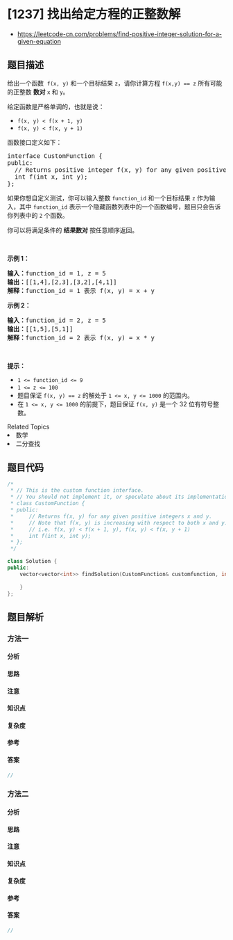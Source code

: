 

# [1237] 找出给定方程的正整数解
* https://leetcode-cn.com/problems/find-positive-integer-solution-for-a-given-equation


## 题目描述

<p>给出一个函数&nbsp;&nbsp;<code>f(x, y)</code>&nbsp;和一个目标结果&nbsp;<code>z</code>，请你计算方程&nbsp;<code>f(x,y) == z</code>&nbsp;所有可能的正整数 <strong>数对</strong>&nbsp;<code>x</code> 和 <code>y</code>。</p>

<p>给定函数是严格单调的，也就是说：</p>

<ul>
	<li><code>f(x, y) &lt; f(x + 1, y)</code></li>
	<li><code>f(x, y) &lt; f(x, y + 1)</code></li>
</ul>

<p>函数接口定义如下：</p>

<pre>interface CustomFunction {
public:
&nbsp; // Returns positive integer f(x, y) for any given positive integer x and y.
&nbsp; int f(int x, int y);
};
</pre>

<p>如果你想自定义测试，你可以输入整数&nbsp;<code>function_id</code>&nbsp;和一个目标结果&nbsp;<code>z</code>&nbsp;作为输入，其中&nbsp;<code>function_id</code>&nbsp;表示一个隐藏函数列表中的一个函数编号，题目只会告诉你列表中的 <code>2</code> 个函数。 &nbsp;</p>

<p>你可以将满足条件的 <strong>结果数对</strong> 按任意顺序返回。</p>

<p>&nbsp;</p>

<p><strong>示例 1：</strong></p>

<pre><strong>输入：</strong>function_id = 1, z = 5
<strong>输出：</strong>[[1,4],[2,3],[3,2],[4,1]]
<strong>解释：</strong>function_id = 1 表示 f(x, y) = x + y</pre>

<p><strong>示例 2：</strong></p>

<pre><strong>输入：</strong>function_id = 2, z = 5
<strong>输出：</strong>[[1,5],[5,1]]
<strong>解释：</strong>function_id = 2 表示 f(x, y) = x * y
</pre>

<p>&nbsp;</p>

<p><strong>提示：</strong></p>

<ul>
	<li><code>1 &lt;= function_id &lt;= 9</code></li>
	<li><code>1 &lt;= z &lt;= 100</code></li>
	<li>题目保证&nbsp;<code>f(x, y) == z</code>&nbsp;的解处于&nbsp;<code>1 &lt;= x, y &lt;= 1000</code>&nbsp;的范围内。</li>
	<li>在 <code>1 &lt;= x, y &lt;= 1000</code>&nbsp;的前提下，题目保证&nbsp;<code>f(x, y)</code>&nbsp;是一个&nbsp;32 位有符号整数。</li>
</ul>
<div><div>Related Topics</div><div><li>数学</li><li>二分查找</li></div></div>


## 题目代码

```cpp
/*
 * // This is the custom function interface.
 * // You should not implement it, or speculate about its implementation
 * class CustomFunction {
 * public:
 *     // Returns f(x, y) for any given positive integers x and y.
 *     // Note that f(x, y) is increasing with respect to both x and y.
 *     // i.e. f(x, y) < f(x + 1, y), f(x, y) < f(x, y + 1)
 *     int f(int x, int y);
 * };
 */

class Solution {
public:
    vector<vector<int>> findSolution(CustomFunction& customfunction, int z) {
        
    }
};
```


## 题目解析


### 方法一

#### 分析

#### 思路

#### 注意

#### 知识点

#### 复杂度

#### 参考

#### 答案

```cpp
//
```


### 方法二

#### 分析

#### 思路

#### 注意

#### 知识点

#### 复杂度

#### 参考

#### 答案

```cpp
//
```


